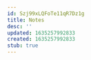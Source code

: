 ```yaml
---
id: Szj99xLQFoTe11qR7Dz1g
title: Notes
desc: ''
updated: 1635257992833
created: 1635257992833
stub: true
---
```


